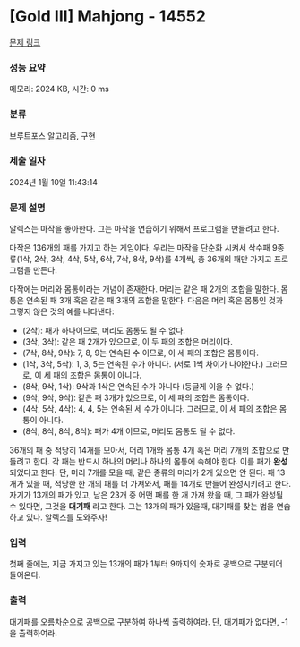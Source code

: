 # [Gold III] Mahjong - 14552 

[문제 링크](https://www.acmicpc.net/problem/14552) 

### 성능 요약

메모리: 2024 KB, 시간: 0 ms

### 분류

브루트포스 알고리즘, 구현

### 제출 일자

2024년 1월 10일 11:43:14

### 문제 설명

<p>알렉스는 마작을 좋아한다. 그는 마작을 연습하기 위해서 프로그램을 만들려고 한다.</p>

<p>마작은 136개의 패를 가지고 하는 게임이다. 우리는 마작을 단순화 시켜서 삭수패 9종류(1삭, 2삭, 3삭, 4삭, 5삭, 6삭, 7삭, 8삭, 9삭)를 4개씩, 총 36개의 패만 가지고 프로그램을 만든다.</p>

<p>마작에는 머리와 몸통이라는 개념이 존재한다. 머리는 같은 패 2개의 조합을 말한다. 몸통은 연속된 패 3개 혹은 같은 패 3개의 조합을 말한다. 다음은 머리 혹은 몸통인 것과 그렇지 않은 것의 예를 나타낸다:</p>

<ul>
	<li>(2삭): 패가 하나이므로, 머리도 몸통도 될 수 없다.</li>
	<li>(3삭, 3삭): 같은 패 2개가 있으므로, 이 두 패의 조합은 머리이다.</li>
	<li>(7삭, 8삭, 9삭): 7, 8, 9는 연속된 수 이므로, 이 세 패의 조합은 몸통이다.</li>
	<li>(1삭, 3삭, 5삭): 1, 3, 5는 연속된 수가 아니다. (서로 1씩 차이가 나야한다.) 그러므로, 이 세 패의 조합은 몸통이 아니다.</li>
	<li>(8삭, 9삭, 1삭): 9삭과 1삭은 연속된 수가 아니다 (둥글게 이을 수 없다.)</li>
	<li>(9삭, 9삭, 9삭): 같은 패 3개가 있으므로, 이 세 패의 조합은 몸통이다.</li>
	<li>(4삭, 5삭, 4삭): 4, 4, 5는 연속된 세 수가 아니다. 그러므로, 이 세 패의 조합은 몸통이 아니다.</li>
	<li>(8삭, 8삭, 8삭, 8삭): 패가 4개 이므로, 머리도 몸통도 될 수 없다. </li>
</ul>

<p>36개의 패 중 적당히 14개를 모아서, 머리 1개와 몸통 4개 혹은 머리 7개의 조합으로 만들려고 한다. 각 패는 반드시 하나의 머리나 하나의 몸통에 속해야 한다. 이를 패가 <strong>완성</strong>되었다고 한다. 단, 머리 7개를 모을 때, 같은 종류의 머리가 2개 있으면 안 된다. 패 13개가 있을 때, 적당한 한 개의 패를 더 가져와서, 패를 14개로 만들어 완성시키려고 한다. 자기가 13개의 패가 있고, 남은 23개 중 어떤 패를 한 개 가져 왔을 때, 그 패가 완성될 수 있다면, 그것을 <strong>대기패</strong> 라고 한다. 그는 13개의 패가 있을때, 대기패를 찾는 법을 연습하고 있다. 알렉스를 도와주자!</p>

### 입력 

 <p>첫째 줄에는, 지금 가지고 있는 13개의 패가 1부터 9까지의 숫자로 공백으로 구분되어 들어온다.</p>

### 출력 

 <p>대기패를 오름차순으로 공백으로 구분하여 하나씩 출력하여라. 단, 대기패가 없다면, -1을 출력하여라.</p>

